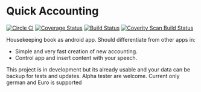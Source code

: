 # Quick Accounting

[![Circle CI](https://circleci.com/gh/nenick/QuAcc.svg?style=shield)](https://circleci.com/gh/nenick/QuAcc) [![Coverage Status](https://coveralls.io/repos/nenick/QuAcc/badge.svg?branch=master)](https://coveralls.io/r/nenick/QuAcc?branch=master) [![Build Status](https://travis-ci.org/nenick/QuAcc.svg)](https://travis-ci.org/nenick/QuAcc) [![Coverity Scan Build Status](https://scan.coverity.com/projects/4754/badge.svg)](https://scan.coverity.com/projects/4754)

Housekeeping book as android app. Should differentiate from other apps in:

* Simple and very fast creation of new accounting.
* Control app and insert content with your speech.

This project is in development but its already usable and your data can be backup for tests and updates.
Alpha tester are welcome. Current only german and Euro is supported